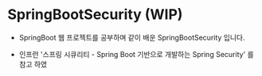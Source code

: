# SpringBootSecurity  (WIP)
 
- SpringBoot 웹 프로젝트를 공부하며 같이 배운 SpringBootSecurity 입니다. 

- 인프런 '스프링 시큐리티 - Spring Boot 기반으로 개발하는 Spring Security' 를 참고 하였
